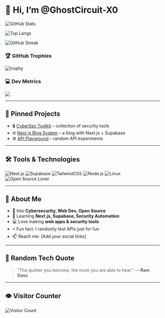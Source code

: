 # 👋 Hi, I’m @GhostCircuit-X0

![GitHub Stats](https://github-readme-stats.vercel.app/api?username=GhostCircuit-X0&show_icons=true&hide_border=false&line_height=24&title_color=336791&icon_color=1b9cc9)

![Top Langs](https://github-readme-stats.vercel.app/api/top-langs/?username=GhostCircuit-X0&layout=compact&hide_border=false&title_color=336791)

![GitHub Streak](https://github-readme-streak-stats.herokuapp.com/?user=GhostCircuit-X0&theme=default&hide_border=false)

### 🏆 GitHub Trophies  
![trophy](https://github-profile-trophy.vercel.app/?username=GhostCircuit-X0&theme=flat&no-frame=true&margin-w=5)

### 💻 Dev Metrics  
![](https://github-profile-summary-cards.vercel.app/api/cards/profile-details?username=GhostCircuit-X0&theme=github)

---

## 📌 Pinned Projects  
- 🔒 [CyberSec Toolkit](https://github.com/GhostCircuit-X0/CyberSec-Toolkit) – collection of security tools  
- 🌐 [Next.js Blog System](https://github.com/GhostCircuit-X0/Next-Blog) – a blog with Next.js + Supabase  
- ⚙️ [API Playground](https://github.com/GhostCircuit-X0/API-Playground) – random API experiments  

---

## 🛠️ Tools & Technologies  
![Next.js](https://img.shields.io/badge/-Next.js-black?style=for-the-badge&logo=next.js)
![Supabase](https://img.shields.io/badge/-Supabase-3ECF8E?style=for-the-badge&logo=supabase&logoColor=white)
![TailwindCSS](https://img.shields.io/badge/-TailwindCSS-38B2AC?style=for-the-badge&logo=tailwind-css&logoColor=white)
![Node.js](https://img.shields.io/badge/-Node.js-green?style=for-the-badge&logo=node.js)
![Linux](https://img.shields.io/badge/-Linux-FCC624?style=for-the-badge&logo=linux&logoColor=black)
![Open Source Lover](https://img.shields.io/badge/-Open%20Source-3b5998?style=for-the-badge&logo=github)

---

## 👀 About Me  

- 👀 Into **Cybersecurity, Web Dev, Open Source**
- 🌱 Learning **Next.js, Supabase, Security Automation**
- 💻 Love making **web apps & security tools**
- ⚡ Fun fact: I randomly test APIs just for fun  
- 📫 Reach me: [Add your social links]  

---

## 📖 Random Tech Quote  

> "The quieter you become, the more you are able to hear." — **Ram Dass**

---

## 👁️ Visitor Counter  
![Visitor Count](https://komarev.com/ghpvc/?username=GhostCircuit-X0&color=1b9cc9)
